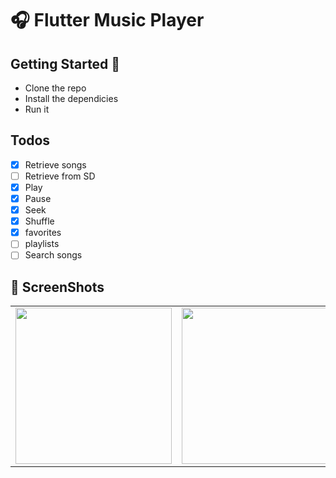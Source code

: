 # 🎧 Flutter Music Player

## Getting Started 🚀

- Clone the repo
- Install the dependicies
- Run it

## Todos

- [x] Retrieve songs
- [ ] Retrieve from SD
- [x] Play
- [x] Pause
- [x] Seek
- [x] Shuffle
- [x] favorites
- [ ] playlists
- [ ] Search songs

## 📸 ScreenShots
|                                           |                                          |
| ----------------------------------------- | -----------------------------------------|
| <img src="screenshots/2.jpg" width="250"> | <img src="screenshots/1.jpg" width="250">|

